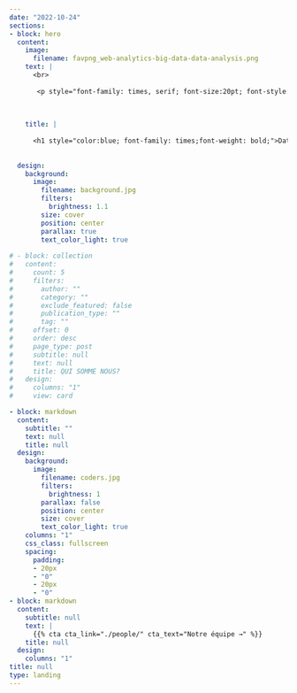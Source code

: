 ```yaml
---
date: "2022-10-24"
sections:
- block: hero
  content:
    image:
      filename: favpng_web-analytics-big-data-data-analysis.png
    text: |
      <br>
      
       <p style="font-family: times, serif; font-size:20pt; font-style:normal;text-align: justify"> <span style ="font-weight: bold">Data Label center</span> est une startup composée d’un groupe de talents pour la conception d'étude(enquête), Analyse des données (données d'enquête, série temporelle, panel data), la gestion des bases de données, formation en logiciels statistiques et de gestion des bases de données (Stata, SPSS, R, Python, ODK, Excel), etc</p>
      
  
      
    title: |
      
      <h1 style="color:blue; font-family: times;font-weight: bold;">Data  Label center</h1>
      
    
  design:
    background:
      image:
        filename: background.jpg
        filters:
          brightness: 1.1
        size: cover
        position: center
        parallax: true
        text_color_light: true
    
# - block: collection
#   content:
#     count: 5
#     filters:
#       author: ""
#       category: ""
#       exclude_featured: false
#       publication_type: ""
#       tag: ""
#     offset: 0
#     order: desc
#     page_type: post
#     subtitle: null
#     text: null
#     title: QUI SOMME NOUS?
#   design:
#     columns: "1"
#     view: card

- block: markdown
  content:
    subtitle: ""
    text: null
    title: null
  design:
    background:
      image:
        filename: coders.jpg
        filters:
          brightness: 1
        parallax: false
        position: center
        size: cover
        text_color_light: true
    columns: "1"
    css_class: fullscreen
    spacing:
      padding:
      - 20px
      - "0"
      - 20px
      - "0"
- block: markdown
  content:
    subtitle: null
    text: |
      {{% cta cta_link="./people/" cta_text="Notre équipe →" %}}
    title: null
  design:
    columns: "1"
title: null
type: landing
---
```

